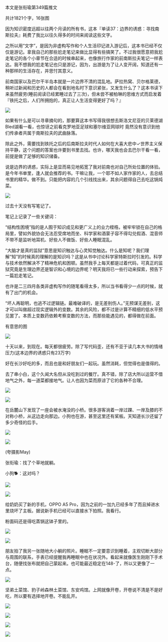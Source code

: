 本文是张衔瑜第349篇推文

共计1821个字，16张图

因为知识密度远超以往两个月读的所有书，这本『单读37：边界的诱惑：寻找南斯拉夫』耗费了我比以往久得多的时间来阅读这些文字。

之所以用“文字”，是因为非虚构写作和个人生活印记进入游记后，这本书已经不仅仅是游记。拿我自己的那些尬走笔记来做比显得有些搞笑了。不过我很愿意把我尬走笔记的各个小章节在合适的时候串起来，也像旅行作家的前南斯拉夫笔记一样表达。我不想我的尬走笔记也只是游记，因为，出游是为了让人变开阔，知道还有一种那样的生活存在，并思忖其意义。

前南国家以及巴尔干半岛本就是一片边界不清的混乱地。萨拉热窝、贝尔格莱德，稍听过新闻和历史的人都会在看到地名时下意识紧张，又发生什么了？这本书读下来虽然疲劳(睡前阅读已经累睡过去了三次)，但未尝不被柏琳的思维方式而启发着『铁托之后，人们所拥抱的，真正让人生活变得更好了吗？』

![](./images/img_001.jpeg)

如果有什么是可以寻章摘句的，那要算这本书写得我很想去斯洛文尼亚的贝莱德湖Bled湖看一看，也惊讶之前看克罗地亚足球和塞尔维亚网球时 竟然没有意识到他们传承者共属于南斯拉夫的武曲脉落。

除此之外，需要找到铁托之后的后南斯拉夫时代人如何在大喜大悲中✓世界主义保持平静，这个问题的答案也许要到书里去找。也许，哪天我也会去巴尔干看一看，前提是做了足够的知识储备。

说是边界的诱惑，实际上是显而易见地拓宽了我对前南也对自己所处位置的体验。是今年书单里，逢人就会推荐的书。干嘛让我，一个耶不如人家作家的人，去总结书里的精华。做不到。只能把内容的几个引线找出来，其余问题得自己去吃这锅炖菜。

![](./images/img_002.jpeg)

过去十天没有写笔记了。

笔记上记录了一些关键词：

“结构性困境”指的是人囿于知识成见和更广义上的业力桎梏，被牢牢锁在自己的格局里，譬如外貌协会无法忍受席地而坐、科学家和酒蒙子容不得勾兑假酒、混音师不带不是监听地耳机、好些人不做饭、好些人睡眠混乱。

“大脑才是真的监狱”意思是知识触达与心灵知觉触达。什么是知呢？我们理解“知”的时候真的理解的是知识吗？这是从书中讨论科学家特斯拉时引发的。科学与技术依然解决不了精神危机和困顿。虽然我手上每天都是过着代码，可真正的监狱究竟是生理边界还是智识和心境的边界呢？明天我将已一些行动来探索，预告下一篇尬走笔记。

也许是二三四月各类非虚构写作的随笔看得太多，所以当书看得少一点的时候，就有了出门的机会。

“坏人再聪明，也逃不过逻辑链。最难破译的，是无差别伤人。”无预谋无差别，这才可以叫做超过现实逻辑外的变数。其余的风险，都不过是计算不精细的低水平预见罢了。本质上变数药依赖考察变数的方法，而那些能遇见的，都得做在前面。

有意思的图

![](./images/img_003.jpeg)

十天以来，到现在。每天都很疲劳。除了写代码歪，还有不亚于读几本大书的情绪压力(这本边界的诱惑只有23万字)

好在长沙好吃的多，而且也是和好朋友们一起玩。虽然消耗，但觉得也是值得的。

去了串小白，这个久闻大名但从没吃到过的餐厅。真不错，除了店大所以运营不借地气之外，每一道菜都接地气。让人也因为菜而原谅了它的各种不合理。

![](./images/img_004.jpeg)

![](./images/img_005.jpeg)

在岳麓山下发现了一座会被水淹没的小桥。很多游客淌着一岸过踝、一岸及膝的不对称小桥，从这边走向那边。小狗也在游，甚至这里还有桨板。天知道长沙还留了多少奇怪的后手。

![](./images/img_006.jpeg)

![](./images/img_007.jpeg)

(夸摄影May)

张衔瑜：找了个草地就躺。

小狗🐕：这对吗？

![](./images/img_008.jpeg)

![](./images/img_009.jpeg)

给奶奶买了新的手机，OPPO A5 Pro，因为之前的一加九已经多年了而且掉进水里烧坏了主板。据说新手机已经可以直接水下拍照。我看行。

粉面码还是得吃蒸锅这钵子里的。

![](./images/img_010.jpeg)

![](./images/img_011.jpeg)

朋友拍了我另一张随地大小躺的照片。睡眠不一定要意识到睡着，主观切断大部分与周围的联系，手表已经提醒我再睡眠中也在状况外。看起来就像医生刚刚下手术台，随便找张布就把自己蒙起来。也可能最近稳定在148-了，所以又更像了一点。

![](./images/img_012.jpeg)

坚弟土菜馆、豹子岭森林土菜馆、东安鸡馆。上网就像开卷，开卷说不清是不是好吃，所以要有选择地开卷。不能乱开。

![](./images/img_013.jpeg)

![](./images/img_014.jpeg)

![](./images/img_015.jpeg)

![](./images/img_016.jpeg)
